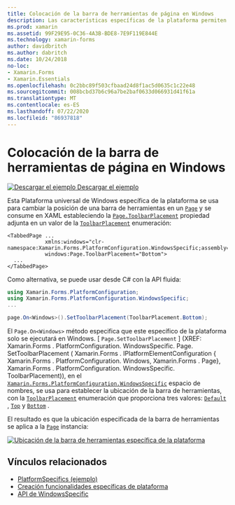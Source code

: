 ```yaml
---
title: Colocación de la barra de herramientas de página en Windows
description: Las características específicas de la plataforma permiten consumir funcionalidad que solo está disponible en una plataforma específica, sin necesidad de implementar representadores o efectos personalizados. En este artículo se explica cómo consumir la plataforma específica de Windows que cambia la posición de una barra de herramientas en una página.
ms.prod: xamarin
ms.assetid: 99F29E95-0C36-4A3B-BDE8-7E9F119E844E
ms.technology: xamarin-forms
author: davidbritch
ms.author: dabritch
ms.date: 10/24/2018
no-loc:
- Xamarin.Forms
- Xamarin.Essentials
ms.openlocfilehash: 0c2bbc89f503cfbaad24d8f1ac5d0635c1c22e48
ms.sourcegitcommit: 008bcbd37b6c96a7be2baf0633d066931d41f61a
ms.translationtype: MT
ms.contentlocale: es-ES
ms.lasthandoff: 07/22/2020
ms.locfileid: "86937818"
---
```

# <a name="page-toolbar-placement-on-windows"></a>Colocación de la barra de herramientas de página en Windows

[![Descargar el ejemplo](~/media/shared/download.png) Descargar el ejemplo](https://docs.microsoft.com/samples/xamarin/xamarin-forms-samples/userinterface-platformspecifics)

Esta Plataforma universal de Windows específica de la plataforma se usa para cambiar la posición de una barra de herramientas en un [`Page`](xref:Xamarin.Forms.Page) y se consume en XAML estableciendo la [`Page.ToolbarPlacement`](xref:Xamarin.Forms.PlatformConfiguration.WindowsSpecific.Page.ToolbarPlacementProperty) propiedad adjunta en un valor de la [`ToolbarPlacement`](xref:Xamarin.Forms.PlatformConfiguration.WindowsSpecific.ToolbarPlacement) enumeración:

```xaml
<TabbedPage ...
            xmlns:windows="clr-namespace:Xamarin.Forms.PlatformConfiguration.WindowsSpecific;assembly=Xamarin.Forms.Core"
            windows:Page.ToolbarPlacement="Bottom">
  ...
</TabbedPage>
```

Como alternativa, se puede usar desde C# con la API fluida:

```csharp
using Xamarin.Forms.PlatformConfiguration;
using Xamarin.Forms.PlatformConfiguration.WindowsSpecific;
...

page.On<Windows>().SetToolbarPlacement(ToolbarPlacement.Bottom);
```

El `Page.On<Windows>` método especifica que este específico de la plataforma solo se ejecutará en Windows. [ `Page.SetToolbarPlacement` ] (XREF: Xamarin.Forms . PlatformConfiguration. WindowsSpecific. Page. SetToolbarPlacement ( Xamarin.Forms . IPlatformElementConfiguration { Xamarin.Forms . PlatformConfiguration. Windows, Xamarin.Forms . Page}, Xamarin.Forms . PlatformConfiguration. WindowsSpecific. ToolbarPlacement)), en el [`Xamarin.Forms.PlatformConfiguration.WindowsSpecific`](xref:Xamarin.Forms.PlatformConfiguration.WindowsSpecific) espacio de nombres, se usa para establecer la ubicación de la barra de herramientas, con la [`ToolbarPlacement`](xref:Xamarin.Forms.PlatformConfiguration.WindowsSpecific.ToolbarPlacement) enumeración que proporciona tres valores: [`Default`](xref:Xamarin.Forms.PlatformConfiguration.WindowsSpecific.ToolbarPlacement.Default) , [`Top`](xref:Xamarin.Forms.PlatformConfiguration.WindowsSpecific.ToolbarPlacement.Top) y [`Bottom`](xref:Xamarin.Forms.PlatformConfiguration.WindowsSpecific.ToolbarPlacement.Bottom) .

El resultado es que la ubicación especificada de la barra de herramientas se aplica a la [`Page`](xref:Xamarin.Forms.Page) instancia:

[![Ubicación de la barra de herramientas específica de la plataforma](page-toolbar-placement-images/toolbar-placement.png)](page-toolbar-placement-images/toolbar-placement-large.png#lightbox "Ubicación de la barra de herramientas específica de la plataforma")

## <a name="related-links"></a>Vínculos relacionados

- [PlatformSpecifics (ejemplo)](https://docs.microsoft.com/samples/xamarin/xamarin-forms-samples/userinterface-platformspecifics)
- [Creación funcionalidades específicas de plataforma](~/xamarin-forms/platform/platform-specifics/index.md#creating-platform-specifics)
- [API de WindowsSpecific](xref:Xamarin.Forms.PlatformConfiguration.WindowsSpecific)
